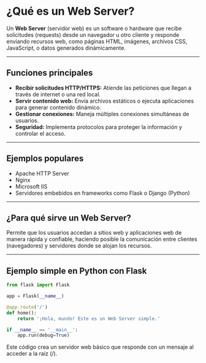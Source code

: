 # ¿Qué es un Web Server?

Un **Web Server** (servidor web) es un software o hardware que recibe solicitudes (requests) desde un navegador u otro cliente y responde enviando recursos web, como páginas HTML, imágenes, archivos CSS, JavaScript, o datos generados dinámicamente.

---

## Funciones principales

- **Recibir solicitudes HTTP/HTTPS:** Atiende las peticiones que llegan a través de internet o una red local.
- **Servir contenido web:** Envía archivos estáticos o ejecuta aplicaciones para generar contenido dinámico.
- **Gestionar conexiones:** Maneja múltiples conexiones simultáneas de usuarios.
- **Seguridad:** Implementa protocolos para proteger la información y controlar el acceso.

---

## Ejemplos populares

- Apache HTTP Server
- Nginx
- Microsoft IIS
- Servidores embebidos en frameworks como Flask o Django (Python)

---

## ¿Para qué sirve un Web Server?

Permite que los usuarios accedan a sitios web y aplicaciones web de manera rápida y confiable, haciendo posible la comunicación entre clientes (navegadores) y servidores donde se alojan los recursos.

---

## Ejemplo simple en Python con Flask

```python
from flask import Flask

app = Flask(__name__)

@app.route('/')
def home():
    return '¡Hola, mundo! Este es un Web Server simple.'

if __name__ == '__main__':
    app.run(debug=True)
```

Este código crea un servidor web básico que responde con un mensaje al acceder a la raíz (/).